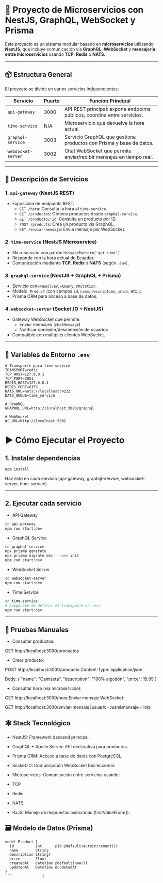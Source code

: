 # 🧩 Proyecto de Microservicios con NestJS, GraphQL, WebSocket y Prisma

Este proyecto es un sistema modular basado en **microservicios** utilizando **NestJS**, que incluye comunicación vía **GraphQL**, **WebSocket** y **mensajería entre microservicios** usando **TCP**, **Redis** o **NATS**.

---

## 📦 Estructura General

El proyecto se divide en varios servicios independientes:

| Servicio            | Puerto | Función Principal                                                                 |
|---------------------|--------|-----------------------------------------------------------------------------------|
| `api-gateway`       | 3000   | API REST principal: expone endpoints públicos, coordina entre servicios.         |
| `time-service`      | N/A    | Microservicio que devuelve la hora actual.                                       |
| `graphql-service`   | 3003   | Servicio GraphQL que gestiona productos con Prisma y base de datos.              |
| `websocket-server`  | 3002   | Chat WebSocket que permite enviar/recibir mensajes en tiempo real.               |

---

## 🧠 Descripción de Servicios

### 1. `api-gateway` (NestJS REST)

- Exposición de endpoints REST:
  - `GET /hora`: Consulta la hora al `time-service`.
  - `GET /productos`: Obtiene productos desde `graphql-service`.
  - `GET /producto/:id`: Consulta un producto por ID.
  - `POST /producto`: Crea un producto vía GraphQL.
  - `GET /enviar-mensaje`: Envia mensaje por WebSocket.

### 2. `time-service` (NestJS Microservice)

- Microservicio con patrón `MessagePattern('get_time')`.
- Responde con la hora actual de Ecuador.
- Comunicación mediante **TCP**, **Redis** o **NATS** (según `.env`).

### 3. `graphql-service` (NestJS + GraphQL + Prisma)

- Servicio con `@Resolver`, `@Query`, `@Mutation`.
- Modelo: `Product` (con campos `id`, `name`, `description`, `price`, etc.).
- Prisma ORM para acceso a base de datos.

### 4. `websocket-server` (Socket.IO + NestJS)

- Gateway WebSocket que permite:
  - Enviar mensajes (`chatMessage`)
  - Notificar conexión/desconexión de usuarios
- Compatible con múltiples clientes WebSocket.

---

## 🔧 Variables de Entorno `.env`

```env
# Transporte para time-service
TRANSPORT=redis
TCP_HOST=127.0.0.1
TCP_PORT=3001
REDIS_HOST=127.0.0.1
REDIS_PORT=6379
NATS_URL=nats://localhost:4222
NATS_QUEUE=time_service

# GraphQL
GRAPHQL_URL=http://localhost:3003/graphql

# WebSocket
WS_URL=http://localhost:3002
```

# ▶️ Cómo Ejecutar el Proyecto

## 1. Instalar dependencias
```bash
npm install
```
Haz esto en cada servicio (api-gateway, graphql-service, websocket-server, time-service).

---

## 2. Ejecutar cada servicio
- API Gateway
```bash
cd api-gateway
npm run start:dev
```

- GraphQL Service
```bash
cd graphql-service
npx prisma generate
npx prisma migrate dev --name init
npm run start:dev
```

- WebSocket Server
```bash
cd websocket-server
npm run start:dev
```

- Time Service 
```bash
cd time-service
# Asegúrate de definir el transporte en .env
npm run start:dev
```

---

## 🧪 Pruebas Manuales
- Consultar productos:

GET http://localhost:3000/productos

- Crear producto:

POST http://localhost:3000/producto
Content-Type: application/json

Body:
{
  "name": "Camiseta",
  "description": "100% algodón",
  "price": 19.99
}
- Consultar hora (via microservicio):

GET http://localhost:3000/hora
Enviar mensaje WebSocket:

GET http://localhost:3000/enviar-mensaje?usuario=Juan&mensaje=Hola

## 🕸️ Stack Tecnológico
- NestJS: Framework backend principal.

- GraphQL + Apollo Server: API declarativa para productos.

- Prisma ORM: Acceso a base de datos con PostgreSQL.

- Socket.IO: Comunicación WebSocket bidireccional.

- Microservices: Comunicación entre servicios usando:

- TCP

- Redis

- NATS

- RxJS: Manejo de respuestas asíncronas (firstValueFrom()).

## 🗃️ Modelo de Datos (Prisma)
```prisma
model Product {
  id          Int      @id @default(autoincrement())
  name        String
  description String?
  price       Float
  createdAt   DateTime @default(now())
  updatedAt   DateTime @updatedAt
}
```              |
